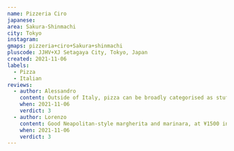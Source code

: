 ```yaml
---
name: Pizzeria Ciro
japanese: 
area: Sakura-Shinmachi
city: Tokyo
instagram: 
gmaps: pizzeria+ciro+Sakura+shinmachi
pluscode: JJHV+XJ Setagaya City, Tokyo, Japan
created: 2021-11-06
labels:
  - Pizza
  - Italian
reviews:
  - author: Alessandro
    content: Outside of Italy, pizza can be broadly categorised as stuff that you should be arrested for, incredible for having been prepared abroad and okay. This pizza was okay. 
    when: 2021-11-06
    verdict: 3
  - author: Lorenzo
    content: Good Neapolitan-style margherita and marinara, at ¥1500 in total arguably the best value for money in Tokyo so far. (No members of the staff were killed for having a French fries pizza on the menu to write this review.)
    when: 2021-11-06
    verdict: 3
---
```

